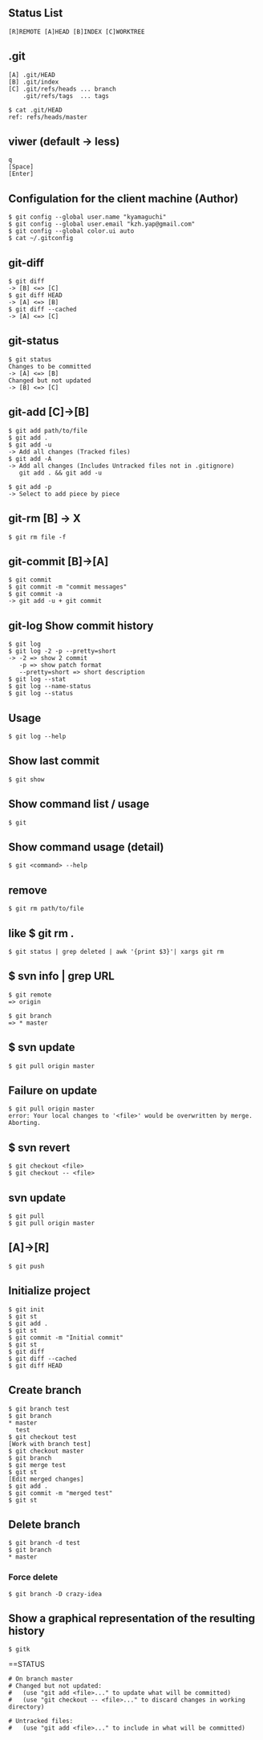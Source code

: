 ## Status List
    [R]REMOTE [A]HEAD [B]INDEX [C]WORKTREE 

## .git
    [A] .git/HEAD
    [B] .git/index
    [C] .git/refs/heads ... branch
        .git/refs/tags  ... tags

    $ cat .git/HEAD
    ref: refs/heads/master

## viwer (default -> less)
    q
    [Space]
    [Enter]


## Configulation for the client machine (Author)
    $ git config --global user.name "kyamaguchi"
    $ git config --global user.email "kzh.yap@gmail.com"
    $ git config --global color.ui auto
    $ cat ~/.gitconfig


## git-diff
    $ git diff
    -> [B] <=> [C]
    $ git diff HEAD
    -> [A] <=> [B]
    $ git diff --cached
    -> [A] <=> [C]

## git-status
    $ git status
    Changes to be committed
    -> [A] <=> [B]
    Changed but not updated
    -> [B] <=> [C]

## git-add [C]->[B]
    $ git add path/to/file
    $ git add .
    $ git add -u
    -> Add all changes (Tracked files)
    $ git add -A
    -> Add all changes (Includes Untracked files not in .gitignore)
       git add . && git add -u

    $ git add -p
    -> Select to add piece by piece

## git-rm [B] -> X
    $ git rm file -f

## git-commit [B]->[A]
    $ git commit
    $ git commit -m "commit messages"
    $ git commit -a
    -> git add -u + git commit

## git-log Show commit history
    $ git log
    $ git log -2 -p --pretty=short
    -> -2 => show 2 commit
       -p => show patch format
       --pretty=short => short description
    $ git log --stat
    $ git log --name-status
    $ git log --status

## Usage
    $ git log --help

## Show last commit
    $ git show

## Show command list / usage
    $ git

## Show command usage (detail)
    $ git <command> --help

## remove
    $ git rm path/to/file

## like $ git rm .
    $ git status | grep deleted | awk '{print $3}'| xargs git rm

## $ svn info | grep URL
    $ git remote
    => origin

    $ git branch
    => * master

## $ svn update
    $ git pull origin master

## Failure on update
    $ git pull origin master
    error: Your local changes to '<file>' would be overwritten by merge.  Aborting.

## $ svn revert
    $ git checkout <file>
    $ git checkout -- <file>

## svn update
    $ git pull
    $ git pull origin master

## [A]->[R]
    $ git push

## Initialize project
    $ git init
    $ git st
    $ git add .
    $ git st
    $ git commit -m "Initial commit"
    $ git st
    $ git diff
    $ git diff --cached
    $ git diff HEAD

## Create branch
    $ git branch test
    $ git branch
    * master
      test
    $ git checkout test
    [Work with branch test]
    $ git checkout master
    $ git branch
    $ git merge test
    $ git st
    [Edit merged changes]
    $ git add .
    $ git commit -m "merged test"
    $ git st

## Delete branch
    $ git branch -d test
    $ git branch
    * master
    
### Force delete
    $ git branch -D crazy-idea
    
## Show a graphical representation of the resulting history
    $ gitk

==STATUS

    # On branch master
    # Changed but not updated:
    #   (use "git add <file>..." to update what will be committed)
    #   (use "git checkout -- <file>..." to discard changes in working directory)

    # Untracked files:
    #   (use "git add <file>..." to include in what will be committed)



